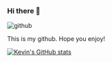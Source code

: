 ### Hi there 👋
![github](https://img.shields.io/badge/GitHub-000000?style=for-the-badge&logo=GitHub&logoColor=white)

This is my github. Hope you enjoy!

[![Kevin's GitHub stats](https://github-readme-stats.vercel.app/api?username=KevOub)](https://github.com/anuraghazra/github-readme-stats)

